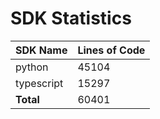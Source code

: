 # SDK Statistics

| SDK Name | Lines of Code |
| -------- | ------------- |
| python | 45104 |
| typescript | 15297 |
| **Total** | 60401 |
